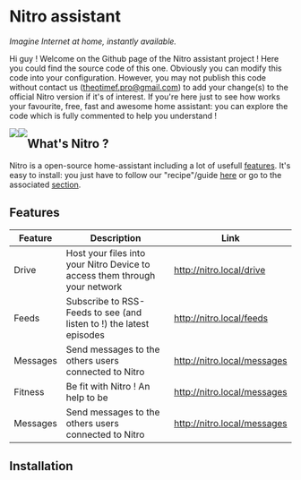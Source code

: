 # __Nitro__ assistant
*Imagine Internet at home, instantly available.*

Hi guy ! Welcome on the Github page of the Nitro assistant project ! Here you could find the source code of this one. Obviously you can modify this code into your configuration. However, you may not publish this code without contact us (theotimef.pro@gmail.com) to add your change(s) to the official Nitro version if it's of interest. If you're here just to see how works your favourite, free, fast and awesome home assistant: you can explore the code which is fully commented to help you understand !

<a href="https://creativecommons.org/licenses/by-nc-nd/4.0/">
  <img src="https://licensebuttons.net/l/by-nc-nd/4.0/88x31.png" style="float: left;">  
</a>

<a href="https://nitroapp.netlify.com/">
  <img src="https://img.shields.io/website?down_message=down&label=nitro.rf.gd&up_message=online&url=https%3A%2F%2Fnitroapp.netlify.com" style="float: left;">  
</a>

## What's Nitro ?
Nitro is a open-source home-assistant including a lot of usefull [features](#Features). It's easy to install: you just have to follow our "recipe"/guide [here](https://nitroapp.netlify.com/install) or go to the associated [section](#installation).

## Features
|Feature | Description | Link
|--------|-------------|-----
|Drive|Host your files into your Nitro Device to access them through your network| http://nitro.local/drive
|Feeds|Subscribe to RSS-Feeds to see (and listen to !) the latest episodes| http://nitro.local/feeds
|Messages|Send messages to the others users connected to Nitro| http://nitro.local/messages
|Fitness|Be fit with Nitro ! An help to be | http://nitro.local/messages
|Messages|Send messages to the others users connected to Nitro| http://nitro.local/messages

## Installation 
